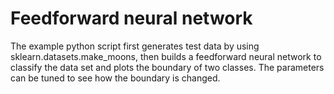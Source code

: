# Feedforward neural network
The example python script first generates test data by using sklearn.datasets.make_moons, then builds a feedforward neural network to classify the data set and plots the boundary of two classes. The parameters can be tuned to see how the boundary is changed.
